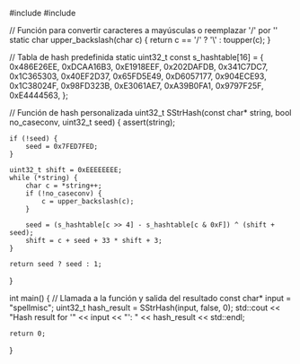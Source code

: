 #include <iostream>
#include <cassert>
 
// Función para convertir caracteres a mayúsculas o reemplazar '/' por '\'
static char upper_backslash(char c) {
    return c == '/' ? '\\' : toupper(c);
}
 
// Tabla de hash predefinida
static uint32_t const s_hashtable[16] = {
    0x486E26EE, 0xDCAA16B3, 0xE1918EEF, 0x202DAFDB,
    0x341C7DC7, 0x1C365303, 0x40EF2D37, 0x65FD5E49,
    0xD6057177, 0x904ECE93, 0x1C38024F, 0x98FD323B,
    0xE3061AE7, 0xA39B0FA1, 0x9797F25F, 0xE4444563,
};
 
// Función de hash personalizada
uint32_t SStrHash(const char* string, bool no_caseconv, uint32_t seed) {
    assert(string);
 
    if (!seed) {
        seed = 0x7FED7FED;
    }
 
    uint32_t shift = 0xEEEEEEEE;
    while (*string) {
        char c = *string++;
        if (!no_caseconv) {
            c = upper_backslash(c);
        }
 
        seed = (s_hashtable[c >> 4] - s_hashtable[c & 0xF]) ^ (shift + seed);
        shift = c + seed + 33 * shift + 3;
    }
 
    return seed ? seed : 1;
}
 
int main() {
    // Llamada a la función y salida del resultado
    const char* input = "spellmisc";
    uint32_t hash_result = SStrHash(input, false, 0);
    std::cout << "Hash result for '" << input << "': " << hash_result << std::endl;
 
    return 0;
}
